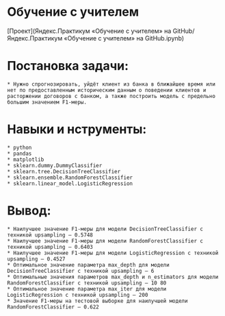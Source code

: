 # Обучение с учителем

[Проект](Яндекс.Практикум «Обучение с учителем» на GitHub/Яндекс.Практикум «Обучение с учителем» на GitHub.ipynb)

# Постановка задачи:  
	* Нужно спрогнозировать, уйдёт клиент из банка в ближайшее время или нет по предоставленным историческим данным о поведении клиентов и расторжении договоров с банком, а также построить модель с предельно большим значением F1-меры.
# Навыки и нструменты:  
	* python  
	* pandas
	* matplotlib
	* sklearn.dummy.DummyClassifier
	* sklearn.tree.DecisionTreeClassifier 
	* sklearn.ensemble.RandomForestClassifier 
	* sklearn.linear_model.LogisticRegression
# Вывод:  
	* Наилучшее значение F1-меры для модели DecisionTreeClassifier с техникой upsampling — 0.5748  
	* Наилучшее значение F1-меры для модели RandomForestClassifier с техникой upsampling — 0.6403  
	* Наилучшее значение F1-меры для модели LogisticRegression с техникой upsampling — 0.4527  
	* Оптимальное значение параметра max_depth для модели DecisionTreeClassifier с техникой upsampling — 6  
	* Оптимальные значения параметров max_depth и n_estimators для модели RandomForestClassifier с техникой upsampling — 10 80  
	* Оптимальное значение параметра max_iter для модели LogisticRegression с техникой upsampling — 200  
	* Значение F1-меры на тестовой выборке для наилучшей модели RandomForestClassifier — 0.622  
